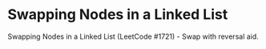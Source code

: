 # Swapping Nodes in a Linked List

Swapping Nodes in a Linked List (LeetCode #1721) - Swap with reversal aid.
